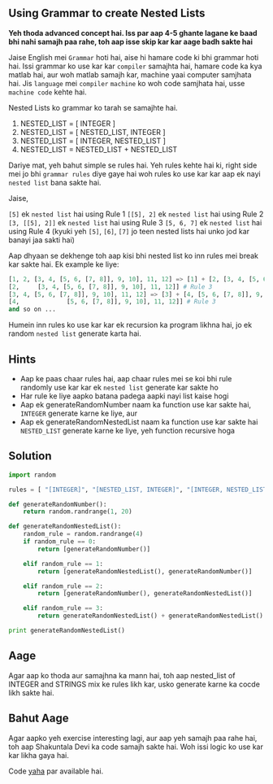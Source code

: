 ## Using Grammar to create Nested Lists

**Yeh thoda advanced concept hai. Iss par aap 4-5 ghante lagane ke baad bhi nahi samajh paa rahe, toh aap isse skip kar kar aage badh sakte hai**

Jaise English mei `Grammar` hoti hai, aise hi hamare code ki bhi grammar hoti hai. Issi grammar ko use kar kar `compiler` samajhta hai, hamare code ka kya matlab hai, aur woh matlab samajh kar, machine yaai computer samjhata hai. Jis `language` mei `compiler` `machine` ko woh code samjhata hai, usse `machine code` kehte hai.

Nested Lists ko grammar ko tarah se samajhte hai.

1. NESTED_LIST = [ INTEGER ]
2. NESTED_LIST = [ NESTED_LIST, INTEGER ]
3. NESTED_LIST = [ INTEGER, NESTED_LIST ]
4. NESTED_LIST = NESTED_LIST + NESTED_LIST

Dariye mat, yeh bahut simple se rules hai. Yeh rules kehte hai ki, right side mei jo bhi `grammar rules` diye gaye hai woh rules ko use kar kar aap ek nayi `nested list` bana sakte hai.

Jaise,

`[5]` ek `nested list` hai using Rule 1
`[[5], 2]` ek `nested list` hai using Rule 2
`[3, [[5], 2]]` ek `nested list` hai using Rule 3
`[5, 6, 7]` ek `nested list` hai using Rule 4 (kyuki yeh `[5]`, `[6]`, `[7]` jo teen nested lists hai unko jod kar banayi jaa sakti hai)

Aap dhyaan se dekhenge toh aap kisi bhi nested list ko inn rules mei break kar sakte hai. Ek example ke liye:

```python
[1, 2, [3, 4, [5, 6, [7, 8]], 9, 10], 11, 12] => [1] + [2, [3, 4, [5, 6, [7, 8]], 9, 10], 11, 12]] # Rule 4 and Rule 1 (for [1])
[2,     [3, 4, [5, 6, [7, 8]], 9, 10], 11, 12]] # Rule 3
[3, 4, [5, 6, [7, 8]], 9, 10], 11, 12] => [3] + [4, [5, 6, [7, 8]], 9, 10], 11, 12]] # Rule 4
[4,             [5, 6, [7, 8]], 9, 10], 11, 12]] # Rule 3
and so on ...
```

Humein inn rules ko use kar kar ek recursion ka program likhna hai, jo ek random `nested list` generate karta hai.

## Hints
- Aap ke paas chaar rules hai, aap chaar rules mei se koi bhi rule randomly use kar kar ek `nested list` generate kar sakte ho
- Har rule ke liye aapko batana padega aapki nayi list kaise hogi
- Aap ek generateRandomNumber naam ka function use kar sakte hai, `INTEGER` generate karne ke liye, aur
- Aap ek generateRandomNestedList naam ka function use kar sakte hai `NESTED_LIST` generate karne ke liye, yeh function recursive hoga

## Solution

```python
import random

rules = [ "[INTEGER]", "[NESTED_LIST, INTEGER]", "[INTEGER, NESTED_LIST]", "NESTED_LIST + NESTED_LIST"]

def generateRandomNumber():
    return random.randrange(1, 20)

def generateRandomNestedList():
    random_rule = random.randrange(4)
    if random_rule == 0:
        return [generateRandomNumber()]

    elif random_rule == 1:
        return [generateRandomNestedList(), generateRandomNumber()]

    elif random_rule == 2:
        return [generateRandomNumber(), generateRandomNestedList()]

    elif random_rule == 3:
        return generateRandomNestedList() + generateRandomNestedList()

print generateRandomNestedList()
```

## Aage
Agar aap ko thoda aur samajhna ka mann hai, toh aap nested_list of INTEGER and STRINGS mix ke rules likh kar, usko generate karne ka cocde likh sakte hai.

## Bahut Aage
Agar aapko yeh exercise interesting lagi, aur aap yeh samajh paa rahe hai, toh aap Shakuntala Devi ka code samajh sakte hai. Woh issi logic ko use kar kar likha gaya hai.

Code [yaha](https://github.com/navgurukul/shakuntala-devi) par available hai.
